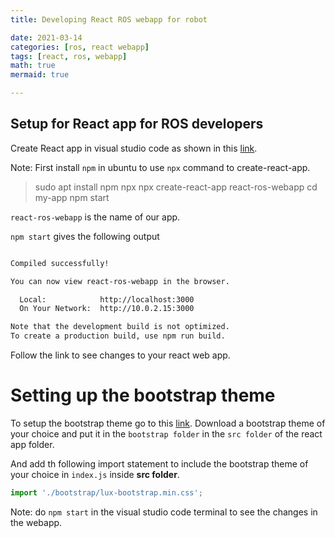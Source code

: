 ```yaml
---
title: Developing React ROS webapp for robot 

date: 2021-03-14 
categories: [ros, react webapp]
tags: [react, ros, webapp]
math: true
mermaid: true

---
```



## Setup for React app for ROS developers

Create React app in visual studio code as shown in this [link](https://reactjs.org/docs/create-a-new-react-app.html).

Note: First install `npm` in ubuntu to use `npx` command to create-react-app.

> sudo apt install npm 
> npx npx create-react-app react-ros-webapp
> cd my-app
> npm start

`react-ros-webapp` is the name of our app. 

`npm start` gives the following output 

```sh

Compiled successfully!

You can now view react-ros-webapp in the browser.

  Local:            http://localhost:3000
  On Your Network:  http://10.0.2.15:3000

Note that the development build is not optimized.
To create a production build, use npm run build.

```

Follow the link to see changes to your react web app. 

# Setting up the bootstrap theme 

To setup the bootstrap theme go to this [link](https://bootswatch.com/).
Download a bootstrap theme of your choice and put it in the `bootstrap folder` in the `src folder` of the react app folder. 

And add th following import statement to include the bootstrap theme of your choice in `index.js` inside **src folder**.

```javascript
import './bootstrap/lux-bootstrap.min.css';
```
Note: do `npm start` in the visual studio code terminal  to see the changes in the  webapp.
# 



